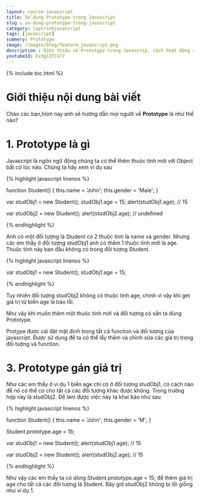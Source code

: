 ```yaml
---
layout: course-javascript
title: Sử dụng Prototype trong Javascript 
slug : su-dung-prototype-trong-javascript
category: laptrinhjavascript
tags: [javascript]
summery: Prototype   
image: /images/blog/feature_javascript.png
description : Giới thiệu về Prototype trong Javascrip, cách hoạt động của Prototype trong Javascript
youtubeId: Ex3glZTCvlY
---
```


{% include toc.html %}

# **Giới thiệu nội dung bài viết**

Chào các bạn,hôm nay anh sẽ hướng dẫn mọi người về <b>Prototype</b> là như thế nào? 

# **1. Prototype là gì**

Javascript là ngôn ngữ động chúng ta có thể thêm thuộc tính mới với Object bất cứ lúc nào. Chúng ta hãy xem ví dụ sau

{% highlight javascript  linenos %}

function Student() {
    this.name = 'John';
    this.gender = 'Male';
}

var studObj1 = new Student();
studObj1.age = 15;
alert(studObj1.age); // 15

var studObj2 = new Student();
alert(studObj2.age); // undefined

{% endhighlight %}

Anh có một đối tượng là Student có 2 thuộc tính là name và gender. Nhưng các em thấy ở đối tượng studObj1 anh có thêm 1 thuộc tính mới là age. Thuộc tính này ban đầu không có trong đối tượng Student.

{% highlight javascript  linenos %}

var studObj1 = new Student();
studObj1.age = 15;

{% endhighlight %}

Tuy nhiên đối tượng studObj2 không có thuộc tính age, chính vì vậy khi get giá trị từ biến age là báo lỗi.

Như vậy khi muốn thêm một thuộc tính mới và đối tượng có sẳn ta dùng Prototype.

Protype được cài đặt mặt đinh trong tất cả function và đối tượng của javascript. Được sử dụng để ta có thể lấy thêm và chỉnh sửa các giá trị trong đối tượng và function. 

 # **3. Prototype gán giá trị**

Như các em thấy ở ví dụ 1 biến age chỉ có ở đối tượng studObj1, có cách nào để nó có thể có cho tất cả các đối tượng khác được không. Trong trường hợp này là studObj2. Để làm được việc này ta khai báo như sau

{% highlight javascript  linenos %}

function Student() {
    this.name = 'John';
    this.gender = 'M';
}

Student.prototype.age = 15;

var studObj1 = new Student();
alert(studObj1.age); // 15

var studObj2 = new Student();
alert(studObj2.age); // 15

{% endhighlight %}

Như vậy các em thấy ta có dòng Student.prototype.age = 15; để thêm giá trị age cho tất cả các đối tượng là Student. Bây giờ studObj2 không bị lỗi giống như ví dụ 1.









